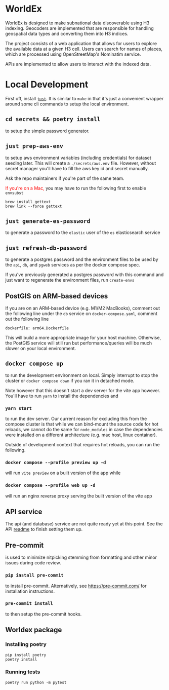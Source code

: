 # WorldEx

WorldEx is designed to make subnational data discoverable using H3 indexing. Geocoders are implemented that are responsible for handling geospatial data types and converting them into H3 indices.

The project consists of a web application that allows for users to explore the available data at a given H3 cell. Users can search for names of places, which are processed using OpenStreetMap's Nominatim service.

APIs are implemented to allow users to interact with the indexed data.

# Local Development

First off, install [`just`](https://github.com/casey/just#installation). It is similar to `make` in that it's just a convenient wrapper around some cli commands to setup the local environment.

## `cd secrets && poetry install`
to setup the simple password generator.

## `just prep-aws-env`
to setup aws environment variables (including credentials) for dataset seeding later. This will create a `./secrets/aws.env` file. However, without secret manager you'll have to fill the aws key id and secret manually.

Ask the repo maintainers if you're part of the same team.

<span style="color:red">If you're on a Mac,</span> you may have to run the following first to enable `envsubst`

```
brew install gettext
brew link --force gettext
```

## `just generate-es-password`
to generate a password to the `elastic` user of the `es` elasticsearch service

## `just refresh-db-password`
to generate a postgres password and the environment files to be used by the `api`, `db`, and `pgweb` services as per the docker compose spec.

If you've previously generated a postgres password with this command and just want to regenerate the environment files, run `create-envs`

## PostGIS on ARM-based devices
If you are on an ARM-based device (e.g. M1/M2 MacBooks), comment out the following line under the `db` service on `docker-compose.yaml`, comment out the following line
```
dockerfile: arm64.Dockerfile
```
This will build a more appropriate image for your host machine. Otherwise, the PostGIS service will still run but performance/queries will be much slower on your local environment.

## `docker compose up`

to run the development environment on local. Simply interrupt to stop the cluster or `docker compose down` if you ran it in detached mode.

Note however that this doesn't start a dev server for the vite app however. You'll have to run `yarn` to install the dependencies and

### `yarn start`

to run the dev server. Our current reason for excluding this from the compose cluster is that while we can bind-mount the source code for hot reloads, we cannot do the same for `node_modules` in case the dependencies were installed on a different architecture (e.g. mac host, linux container).

Outside of development context that requires hot reloads, you can run the following.

### `docker compose --profile preview up -d`

will run `vite preview` on a built version of the app while

### `docker compose --profile web up -d`

will run an nginx reverse proxy serving the built version of the vite app

## API service
The api (and database) service are not quite ready yet at this point. See the API [readme](api/README.md) to finish setting them up.

## Pre-commit

is used to minimize nitpicking stemming from formatting and other minor issues during code review.

### `pip install pre-commit`

to install pre-commit. Alternatively, see https://pre-commit.com/ for installation instructions.

### `pre-commit install`

to then setup the pre-commit hooks.

## Worldex package

### Installing poetry

```
pip install poetry
poetry install
```

### Running tests

```
poetry run python -m pytest
```
